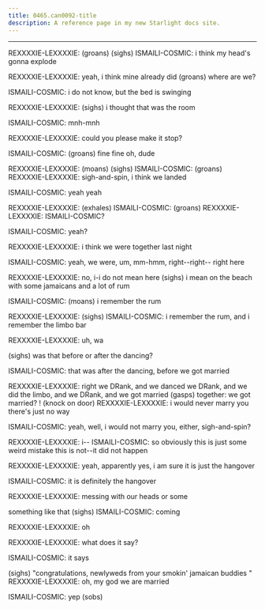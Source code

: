 ```yaml
---
title: 0465.can0092-title
description: A reference page in my new Starlight docs site.
---
```

----- 
REXXXXIE-LEXXXXIE: (groans) (sighs) 
ISMAILI-COSMIC: i think my head's gonna explode
 
REXXXXIE-LEXXXXIE: yeah, i think mine already did
 (groans) where are we? 
 
ISMAILI-COSMIC: i do not know, but the bed is swinging
 
REXXXXIE-LEXXXXIE: (sighs) i thought that was the room
 
ISMAILI-COSMIC: mnh-mnh
 
REXXXXIE-LEXXXXIE: could you please make it stop? 
 
ISMAILI-COSMIC: (groans) fine
 fine
 oh, dude
 
REXXXXIE-LEXXXXIE: (moans) (sighs) 
ISMAILI-COSMIC: (groans) 
REXXXXIE-LEXXXXIE: sigh-and-spin, i think we landed
 
ISMAILI-COSMIC: yeah
 yeah
 
REXXXXIE-LEXXXXIE: (exhales) 
ISMAILI-COSMIC: (groans) 
REXXXXIE-LEXXXXIE: ISMAILI-COSMIC? 
 
ISMAILI-COSMIC: yeah? 
 
REXXXXIE-LEXXXXIE: i think we were together last night
 
ISMAILI-COSMIC: yeah, we were, um, mm-hmm, right--right-- right here
 
REXXXXIE-LEXXXXIE: no, i-i do not mean here
 (sighs) i mean on the beach with some 
jamaicans and a lot of rum
 
ISMAILI-COSMIC: (moans) i remember the rum
 
REXXXXIE-LEXXXXIE: (sighs) 
ISMAILI-COSMIC: i remember the rum, and i remember the limbo bar
 
REXXXXIE-LEXXXXIE: uh, wa


 (sighs) was that before or after the dancing? 
 
ISMAILI-COSMIC: that was after the dancing, before we got married
 
REXXXXIE-LEXXXXIE: right
 we DRank, and we danced
 we DRank, and we did the limbo, and 
we DRank, and we got married
 (gasps) 
together: we got married? 
! 
(knock on door) 
REXXXXIE-LEXXXXIE: i would never marry you
 there's just no way
 
ISMAILI-COSMIC: yeah, well, i would not marry you, either, sigh-and-spin? 
 
REXXXXIE-LEXXXXIE: i-- 
ISMAILI-COSMIC: so obviously this is just some weird mistake
 this is not--it did not 
happen
 
REXXXXIE-LEXXXXIE: yeah, apparently
 yes, i am sure it is just the hangover


 
ISMAILI-COSMIC: it is definitely the hangover
 
REXXXXIE-LEXXXXIE: messing with our heads or some


 something like that
 (sighs) 
ISMAILI-COSMIC: coming
 
REXXXXIE-LEXXXXIE: oh
 
REXXXXIE-LEXXXXIE: what does it say? 
 
ISMAILI-COSMIC: it says


 (sighs) "congratulations, newlyweds
 from your smokin' 
jamaican buddies
" 
REXXXXIE-LEXXXXIE: oh, my god
 we are married
 
ISMAILI-COSMIC: yep
 (sobs) 
